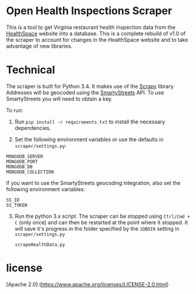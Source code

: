 Open Health Inspections Scraper
==============================

This is a tool to get Virginia restaurant health inspection data from the <a href="http://healthspace.com/Clients/VDH/VDH/web.nsf/home.xsp">HealthSpace</a> website into a database. This is a complete rebuild of v1.0 of the scraper to account for changes in the HealthSpace website and to take advantage of new libraries.

Technical
=========
The scraper is built for Python 3.4. It makes use of the <a href="http://scrapy.org/">Scrapy</a> library. Addresses will be geocoded using the <a href="http://smartystreets.com/">SmartyStreets</a> API. To use SmartyStreets you will need to obtain a key.


To run:

1. Run `pip install -r requirements.txt` to install the necessary dependencies.

2. Set the following environment variables or use the defaults in `scraper/settings.py`:
```
MONGODB_SERVER
MONGODB_PORT
MONGODB_DB
MONGODB_COLLECTION
```

If you want to use the SmartyStreets geocoding integration, also set the following environment variables:

```
SS_ID
SS_TOKEN
```

3. Run the python 3.x script. The scraper can be stopped using `Ctrl/Cmd + C` (only once) and can then be restarted at the point where it stopped. It will save it's progress in the folder specified by the `JOBDIR` setting in `scraper/settings.py`

	```
	scrapeHealthData.py
	```

license
=======

[Apache 2.0] (https://www.apache.org/licenses/LICENSE-2.0.html)
